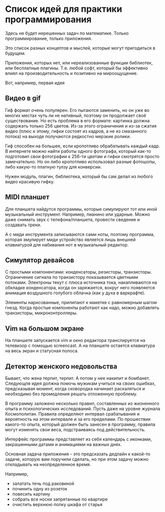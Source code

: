 # Список идей для практики программирования

Здесь не будет нерешенных задач по математике. Только программирование, только приложения.

Это список разных концептов и мыслей, которые могут пригодиться в будущем.

Приложения, которых нет, или нереализованные функции библиотек, или бесплатные плагины. Т.е. любой софт, который бы эффективно влиял на производительность и позитивно на мироощущение.

Вот, например, первая идея

## Видео в gif

Гиф формат очень популярен. Его пытаются заменить, но он уже во многих местах чуть ли не нативный, поэтому он продолжает своё существование. Но есть проблема в его формате: картинка должна содержать только 256 цветов. Из-за этого ограничения и из-за сжатия видео (плюс к этому, гифки состоят из кадров, а не из смазанного потока) на выходе получаются редкостно мерзкие ролики. 

Гиф способен на большее, если кропотливо обрабатывать каждый кадр. В интернете можно найти работы одного фотографа, который как-то подготовил свои фотографии к 256-ти цветам и гифки смотрятся просто замечательно. Но он либо кропотливо использовал разные фотошопы, либо какую-то платную тулзу для конверсии. 

Нужен модуль, плагин, библиотека, который бы сам делал из любого видео красивую гифку.

## MIDI планшет

Для планшета найдутся программы, которые симулируют тот или иной музыкальный инструмент. Например, пианино или ударные. Можно даже снимать звук с телефона/планшета, провести сведение и создавать треки.

А с миди инструмента записываются сами ноты, поэтому программа, которая эмулирует миди устройство является лишь внешней клавиатурой для набивания нот в музыкальный редактор.

## Симулятор девайсов

С простыми компонентами: конденсаторы, резисторы, транзисторы. Ограничение сигнала по транзистору показывается цветными потоками. Электроны текут с плюса источника тока, накапливаются на обкладке конденсатора, когда он заряжается, вокруг него появляется анимация воздушного голубого облачка (как у духа в варкрафте).

Элементы нарисованные, прилипают к макетке с равномерным шагом гнезд. Когда простые компоненты работают как надо, можно добавлять транзисторы, микроконтроллеры.

## Vim на большом экране

На планшете запускается vim и окно редактора транслируется на телевизор с помощью screencast. А на планшете остается клавиатура на весь экран и статусная полоса.

## Детектор женского недовольства

Бывает, что жена терпит, терпит. А потом у нее накипит и бомбанет. Следующпя идея должна помочь мужикам учиться на своих ошибках, предсказывая момент, когда сковородка начинает раскаляться и необходимо без промедления решать отложенную проблему.

В программу заложено несколько правил, составленных из жизненного опыта и психологических исследований. Пусть даже на уровне журнала Космополитан. Правила определяют интервал срабатывания и вероятность на этом интервале и за его пределами. По прошествии какого-то опыта, который должен быть занесен в программу, правила могут изменять свои веса, подстраиваясь под действительность.

Интерфейс программы представляет из себя календарь с иконками, закрашенными датами и анимациями на важных днях.

Основная задача приложения - это предсказать дедлайн к какой-то задаче, которую вам поручили сделать, но при этом задачу можно откладывать на неопределенное время.

Например,

- залатать течь под раковиной
- починить одну из розеток
- повесить картину
- собрать все носки запрятанные по квартире
- очистить верхнюю полку шкафа от старья

